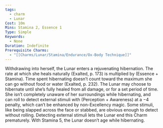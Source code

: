 ```yaml
---
tags:
  - charm
  - Lunar
Cost: 10m
Mins: Stamina 2, Essence 1
Type: Simple
Keywords:
  - None
Duration: Indefinite
Prerequisite Charms:
  - "[[Charms/Lunar/Stamina/Endurance/Ox-Body Technique]]"
---
```

Withdrawing into herself, the Lunar enters a rejuvenating hibernation. The rate at which she heals naturally (Exalted, p. 173) is multiplied by (Essence + Stamina). Time spent hibernating doesn’t count toward the maximum she can go without food or water (Exalted, p. 232). The Lunar may choose to hibernate until she’s fully healed from all damage, or for a set period of time. She isn’t completely unaware of her surroundings while hibernating, and can roll to detect external stimuli with (Perception + Awareness) at a −4 penalty, which can’t be enhanced by non-Excellency magic. Some stimuli, like being slapped across the face or stabbed, are obvious enough to detect without rolling. Detecting external stimuli lets the Lunar end this Charm prematurely. With Stamina 5, the Lunar doesn’t age while hibernating.